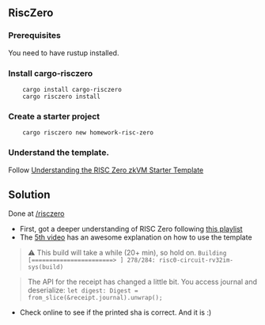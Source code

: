 ## RiscZero 
### Prerequisites 
You need to have rustup installed. 
### Install cargo-risczero 
		cargo install cargo-risczero
		cargo risczero install
### Create a starter project 
		cargo risczero new homework-risc-zero 
### Understand the template. 
Follow [Understanding the RISC Zero zkVM Starter Template](https://www.risczero.com/docs/examples/understanding_template)

## Solution
Done at [/risczero](risczero/README.md)
- First, got a deeper understanding of RISC Zero following [this playlist](https://www.youtube.com/watch?v=cLqFvhmXiD0&list=PLcPzhUaCxlCgig7ofeARMPwQ8vbuD6hC5&index=2)  
- The [5th video](https://youtu.be/Yg_BGqj_6lg?si=PJViQ4735iDnRJEN) has an awesome explanation on how to use the template  

> ⚠️ This build will take a while (20+ min), so hold on.
> `Building [=======================> ] 278/284: risc0-circuit-rv32im-sys(build)`

>The API for the receipt has changed a little bit. You access journal and deserialize:
	`let digest: Digest = from_slice(&receipt.journal).unwrap();`

- Check online to see if the printed sha is correct. And it is :) 